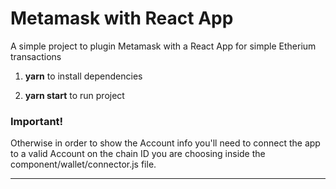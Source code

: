 # Metamask with React App

A simple project to plugin Metamask with a React App for simple Etherium transactions

1. **yarn** to install dependencies

2. **yarn start** to run project

### Important!

Otherwise in order to show the Account info you'll need to connect the app to a valid Account on the chain ID you are choosing inside the component/wallet/connector.js file.


---